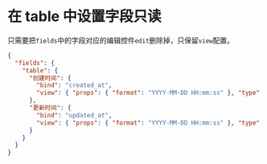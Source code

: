 # 在 table 中设置字段只读

只需要把`fields`中的字段对应的编辑控件`edit`删除掉，只保留`view`配置。

```json
{
  "fields": {
    "table": {
      "创建时间": {
        "bind": "created_at",
        "view": { "props": { "format": "YYYY-MM-DD HH:mm:ss" }, "type": "Text" }
      },
      "更新时间": {
        "bind": "updated_at",
        "view": { "props": { "format": "YYYY-MM-DD HH:mm:ss" }, "type": "Text" }
      }
    }
  }
}
```
